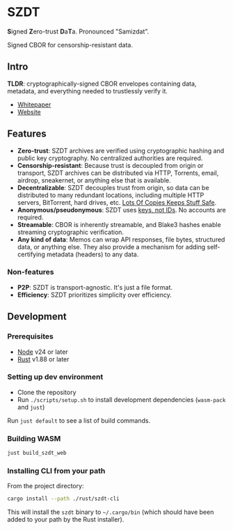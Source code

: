 # SZDT

**S**igned **Z**ero-trust **D**a**T**a. Pronounced "Samizdat".

Signed CBOR for censorship-resistant data.

## Intro

**TLDR**: cryptographically-signed CBOR envelopes containing data, metadata, and everything needed to trustlessly verify it.

- [Whitepaper](./WHITEPAPER.md)
- [Website](https://szdt.dev)

## Features

- **Zero-trust**: SZDT archives are verified using cryptographic hashing and public key cryptography. No centralized authorities are required.
- **Censorship-resistant**: Because trust is decoupled from origin or transport, SZDT archives can be distributed via HTTP, Torrents, email, airdrop, sneakernet, or anything else that is available.
- **Decentralizable**: SZDT decouples trust from origin, so data can be distributed to many redundant locations, including multiple HTTP servers, BitTorrent, hard drives, etc. [Lots Of Copies Keeps Stuff Safe](https://www.lockss.org/).
- **Anonymous/pseudonymous**: SZDT uses [keys, not IDs](https://newsletter.squishy.computer/i/60168330/keys-not-ids-toward-personal-illegibility). No accounts are required.
- **Streamable**: CBOR is inherently streamable, and Blake3 hashes enable streaming cryptographic verification.
- **Any kind of data**: Memos can wrap API responses, file bytes, structured data, or anything else. They also provide a mechanism for adding self-certifying metadata (headers) to any data.

### Non-features

- **P2P**: SZDT is transport-agnostic. It's just a file format.
- **Efficiency**: SZDT prioritizes simplicity over efficiency.

## Development

### Prerequisites

- [Node](https://nodejs.org/en/download) v24 or later
- [Rust](https://www.rust-lang.org/) v1.88 or later

### Setting up dev environment

- Clone the repository
- Run `./scripts/setup.sh` to install development dependencies (`wasm-pack` and `just`)

Run `just default` to see a list of build commands.

### Building WASM

```bash
just build_szdt_web
```

### Installing CLI from your path

From the project directory:

```bash
cargo install --path ./rust/szdt-cli
```

This will install the `szdt` binary to `~/.cargo/bin` (which should have been added to your path by the Rust installer).
